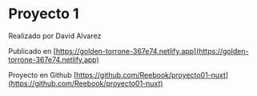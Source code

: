 # Proyecto 1

Realizado por David Alvarez

Publicado en [https://golden-torrone-367e74.netlify.app](https://golden-torrone-367e74.netlify.app)

Proyecto en Github  [https://github.com/Reebook/proyecto01-nuxt](https://github.com/Reebook/proyecto01-nuxt)
